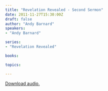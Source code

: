 ```yaml
---
title: "Revelation Revealed - Second Sermon"
date: 2011-11-27T15:30:00Z
draft: false
author: "Andy Barnard"
speakers:
- "Andy Barnard"

series:
- "Revelation Revealed"

books:

topics:

---
```

[Download audio.](https://s3.amazonaws.com/highway/sermons/2011_11/27_Revelation_Revealed_-_Second_Sermon.mp3)